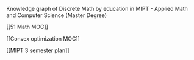 Knowledge graph of Discrete Math by education in MIPT - Applied Math and Computer Science (Master Degree)

[[51 Math MOC]]

[[Convex optimization MOC]]

[[MIPT 3 semester plan]]
